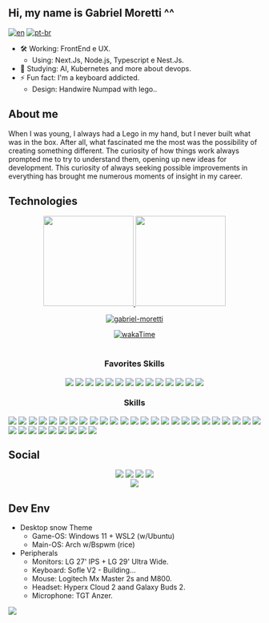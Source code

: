 ## Hi, my name is Gabriel Moretti ^^
[![en](https://img.shields.io/badge/Language-en-informational.svg)]()
[![pt-br](https://img.shields.io/badge/Language-pt--br-yellowgreen.svg)](README.pt-br.md)
- 🛠️ Working: FrontEnd e UX.
  - Using: Next.Js, Node.js, Typescript e Nest.Js.
- 🌱 Studying: AI, Kubernetes and more about devops.
- ⚡ Fun fact: I'm a keyboard addicted.
  - Design: Handwire Numpad with lego..


## About me
When I was young, I always had a Lego in my hand, but I never built what was in the box. After all, what fascinated me the most was the possibility of creating something different. The curiosity of how things work always prompted me to try to understand them, opening up new ideas for development. This curiosity of always seeking possible improvements in everything has brought me numerous moments of insight in my career.

## Technologies
<div align="center"> 
  <a href="https://github.com/gabriel-moretti">
    <img height="180em" src="https://github-readme-stats.vercel.app/api?username=Gabriel-Moretti&show_icons=true&theme=outrun&include_all_commits=true&count_private=true"/>
    <img height="180em" src="https://github-readme-stats.vercel.app/api/top-langs/?username=Gabriel-Moretti&layout=compact&langs_count=7&theme=outrun"/>
    <p><img align="center" src="https://github-readme-streak-stats.herokuapp.com?user=gabriel-moretti&theme=outrun&mode=weekly" alt="gabriel-moretti" /></p>
    <!-- <p><img align="center" src="https://github-readme-stats.vercel.app/api/wakatime?username=cb76e4c3-c5d4-4e10-b37f-6c129a34be9d" alt="gabriel_moretti" /></p> -->
  <a/>
  <a href="https://wakatime.com/@cb76e4c3-c5d4-4e10-b37f-6c129a34be9d">
    <img align="center" alt="wakaTime"src="https://wakatime.com/badge/user/cb76e4c3-c5d4-4e10-b37f-6c129a34be9d.svg">
  </a>
</div>
<div style="display: inline_block" align="center"><br>
  <h3>Favorites Skills</h3>
    <img align="center" src="https://img.shields.io/badge/html5-%23E34F26.svg?style=for-the-badge&logo=html5&logoColor=white" > 
    <img align="center" src="https://img.shields.io/badge/css3-%231572B6.svg?style=for-the-badge&logo=css3&logoColor=white" > 
    <img align="center" src="https://img.shields.io/badge/tailwindcss-%2338B2AC.svg?style=for-the-badge&logo=tailwind-css&logoColor=white" > 
    <img align="center" src="https://img.shields.io/badge/javascript-%23323330.svg?style=for-the-badge&logo=javascript&logoColor=%23F7DF1E" > 
    <img align="center" src="https://img.shields.io/badge/typescript-%23007ACC.svg?style=for-the-badge&logo=typescript&logoColor=white" > 
    <img align="center" src="https://img.shields.io/badge/Next-black?style=for-the-badge&logo=next.js&logoColor=white" > 
    <img align="center" src="https://img.shields.io/badge/react-%2320232a.svg?style=for-the-badge&logo=react&logoColor=%2361DAFB" > 
    <img align="center" src="https://img.shields.io/badge/react_native-%2320232a.svg?style=for-the-badge&logo=react&logoColor=%2361DAFB" > 
    <img align="center" src="https://img.shields.io/badge/svelte-%23f1413d.svg?style=for-the-badge&logo=svelte&logoColor=white" > 
    <img align="center" src="https://img.shields.io/badge/figma-%23F24E1E.svg?style=for-the-badge&logo=figma&logoColor=white" > 
    <img align="center" src="https://img.shields.io/badge/markdown-%23000000.svg?style=for-the-badge&logo=markdown&logoColor=white" >
    <img align="center" src="https://img.shields.io/badge/Notion-%23000000.svg?style=for-the-badge&logo=notion&logoColor=white" >
    <img align="center" src="https://img.shields.io/badge/Trello-%23026AA7.svg?style=for-the-badge&logo=Trello&logoColor=white" >
    <img align="center" src="https://img.shields.io/badge/Insomnia-black?style=for-the-badge&logo=insomnia&logoColor=5849BE" > 
  <h3>Skills</h3> 
    <div align="justify"> 
    <img align="center" src="https://img.shields.io/badge/c-%2300599C.svg?style=for-the-badge&logo=c&logoColor=white" > 
    <img align="center" src="https://img.shields.io/badge/python-3670A0?style=for-the-badge&logo=python&logoColor=ffdd54" > 
    <img align="center" src="https://img.shields.io/badge/AWS-%23FF9900.svg?style=for-the-badge&logo=amazon-aws&logoColor=white" > 
    <img align="center" src="https://img.shields.io/badge/vercel-%23000000.svg?style=for-the-badge&logo=vercel&logoColor=white" > 
    <img align="center" src="https://img.shields.io/badge/Anaconda-%2344A833.svg?style=for-the-badge&logo=anaconda&logoColor=white" > 
    <img align="center" src="https://img.shields.io/badge/-AntDesign-%230170FE?style=for-the-badge&logo=ant-design&logoColor=white" > 
    <img align="center" src="https://img.shields.io/badge/bootstrap-%23563D7C.svg?style=for-the-badge&logo=bootstrap&logoColor=white" > 
    <img align="center" src="https://img.shields.io/badge/chakra-%234ED1C5.svg?style=for-the-badge&logo=chakraui&logoColor=white" > 
    <img align="center" src="https://img.shields.io/badge/chart.js-F5788D.svg?style=for-the-badge&logo=chart.js&logoColor=white" > 
    <img align="center" src="https://img.shields.io/badge/express.js-%23404d59.svg?style=for-the-badge&logo=express&logoColor=%2361DAFB" > 
    <img align="center" src="https://img.shields.io/badge/JWT-black?style=for-the-badge&logo=JSON%20web%20tokens" > 
    <img align="center" src="https://img.shields.io/badge/NPM-%23000000.svg?style=for-the-badge&logo=npm&logoColor=white" > 
    <img align="center" src="https://img.shields.io/badge/node.js-6DA55F?style=for-the-badge&logo=node.js&logoColor=white" > 
    <img align="center" src="https://img.shields.io/badge/React_Router-CA4245?style=for-the-badge&logo=react-router&logoColor=white" > 
    <img align="center" src="https://img.shields.io/badge/SASS-hotpink.svg?style=for-the-badge&logo=SASS&logoColor=white" > 
    <img align="center" src="https://img.shields.io/badge/yarn-%232C8EBB.svg?style=for-the-badge&logo=yarn&logoColor=white" > 
    <img align="center" src="https://img.shields.io/badge/apache-%23D42029.svg?style=for-the-badge&logo=apache&logoColor=white" > 
    <img align="center" src="https://img.shields.io/badge/nginx-%23009639.svg?style=for-the-badge&logo=nginx&logoColor=white" > 
    <img align="center" src="https://img.shields.io/badge/MariaDB-003545?style=for-the-badge&logo=mariadb&logoColor=white" > 
    <img align="center" src="https://img.shields.io/badge/Microsoft%20SQL%20Sever-CC2927?style=for-the-badge&logo=microsoft%20sql%20server&logoColor=white" > 
    <img align="center" src="https://img.shields.io/badge/MongoDB-%234ea94b.svg?style=for-the-badge&logo=mongodb&logoColor=white" > 
    <img align="center" src="https://img.shields.io/badge/mysql-%2300f.svg?style=for-the-badge&logo=mysql&logoColor=white" > 
    <img align="center" src="https://img.shields.io/badge/postgres-%23316192.svg?style=for-the-badge&logo=postgresql&logoColor=white" > 
    <img align="center" src="https://img.shields.io/badge/Adobe%20After%20Effects-9999FF.svg?style=for-the-badge&logo=Adobe%20After%20Effects&logoColor=white" > 
    <img align="center" src="https://img.shields.io/badge/Adobe%20Lightroom-31A8FF.svg?style=for-the-badge&logo=Adobe%20Lightroom&logoColor=white" > 
    <img align="center" src="https://img.shields.io/badge/adobephotoshop-%2331A8FF.svg?style=for-the-badge&logo=adobephotoshop&logoColor=white" > 
    <img align="center" src="https://img.shields.io/badge/Adobe%20Premiere%20Pro-9999FF.svg?style=for-the-badge&logo=Adobe%20Premiere%20Pro&logoColor=white" >   
    <img align="center" src="https://img.shields.io/badge/pandas-%23150458.svg?style=for-the-badge&logo=pandas&logoColor=white" > 
    <img align="center" src="https://img.shields.io/badge/Linux-FCC624?style=for-the-badge&logo=linux&logoColor=black" > 
    <img align="center" src="https://img.shields.io/badge/-Arduino-00979D?style=for-the-badge&logo=Arduino&logoColor=white" > 
    <img align="center" src="https://img.shields.io/badge/docker-%230db7ed.svg?style=for-the-badge&logo=docker&logoColor=white" > 
    <img align="center" src="https://img.shields.io/badge/ESLint-4B3263?style=for-the-badge&logo=eslint&logoColor=white" > 
    <img align="center" src="https://img.shields.io/badge/Postman-FF6C37?style=for-the-badge&logo=postman&logoColor=white" > 
    <img align="center" src="https://img.shields.io/badge/-Swagger-%23Clojure?style=for-the-badge&logo=swagger&logoColor=white" > 
  </div>
</div>

## Social
<div align="center"> 
  <a href="https://www.instagram.com/gabriel_moretti/" target="_blank"><img src="https://img.shields.io/badge/-Instagram-%23E4405F?style=for-the-badge&logo=instagram&logoColor=white" target="_blank"></a>
  <a href = "mailto:gabrielmjorge@hotmail.com"><img src="https://img.shields.io/badge/-E Mail-%23333?style=for-the-badge&logo=minutemailer&logoColor=white" target="_blank"></a>
  <a href="www.linkedin.com/in/gabriel-moretti-br" target="_blank"><img src="https://img.shields.io/badge/-LinkedIn-%230077B5?style=for-the-badge&logo=linkedin&logoColor=white" target="_blank"></a>
   <a href="www.linkedin.com/in/gabriel-moretti-br" target="_blank"><img src="https://img.shields.io/badge/-Reddit-%230077B5?style=for-the-badge&color=FF4500&logo=reddit&logoColor=white" target="_blank"></a> 
</div>
<div align="center"> 
  <a href="https://ko-fi.com/T6T6LAGXI" target="_blank"><img src="https://ko-fi.com/img/githubbutton_sm.svg" target="_blank"></a>
</div>


## Dev Env
- Desktop snow Theme
  - Game-OS: Windows 11 + WSL2 (w/Ubuntu)
  - Main-OS: Arch w/Bspwm (rice)
- Peripherals
  - Monitors: LG 27' IPS + LG 29' Ultra Wide.
  - Keyboard: Sofle V2 - Building...
  - Mouse: Logitech Mx Master 2s and M800.
  - Headset: Hyperx Cloud 2 aand Galaxy Buds 2.
  - Microphone: TGT Anzer.

[![](https://visitcount.itsvg.in/api?id=Gabriel-Moretti&icon=5&color=0)](https://visitcount.itsvg.in)
